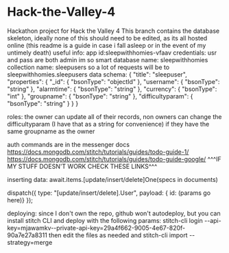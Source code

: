 # Hack-the-Valley-4
Hackathon project for Hack the Valley 4
This branch contains the database skeleton, ideally none of this
should need to be edited, as its all hosted online (this readme is
a guide in case i fall asleep or in the event of my untimely
death)
useful info:
app id:sleepwithhomies-vfaav
credentials: usr and pass are both admin im so smart
database name: sleepwithhomies
collection name: sleepusers
so a lot of requests will be to sleepwithhomies.sleepusers
data schema:
{
  "title": "sleepuser",
  "properties": {
    "_id": {
      "bsonType": "objectId"
    },
    "username": {
      "bsonType": "string"
    },
    "alarmtime": {
      "bsonType": "string"
    },
    "currency": {
      "bsonType": "int"
    },
    "groupname": {
      "bsonType": "string"
    },
    "difficultyparam": {
      "bsonType": "string"
    } 
  }
}

roles: the owner can update all of their records, non owners can change
the difficultyparam (I have that as a string for convenience) if they
have the same groupname as the owner

auth commands are in the messenger docs
https://docs.mongodb.com/stitch/tutorials/guides/todo-guide-1/
https://docs.mongodb.com/stitch/tutorials/guides/todo-guide-google/
^^^IF MY STUFF DOESN'T WORK CHECK THESE LINKS^^^

inserting data:
await.items.[update/insert/delete]One(specs in documents)

dispatch({ type: "[update/insert/delete].User", 
payload: { id:  (params go here)} });

deploying: since I don't own the repo, github won't autodeploy, 
but you can install stitch CLI and deploy with the following params:
stitch-cli login --api-key=mjawamkv--private-api-key=29a4f662-9005-4e67-820f-90a7e27a8311
then edit the files as needed and
stitch-cli import --strategy=merge